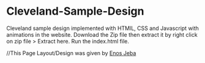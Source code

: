 # Cleveland-Sample-Design
Cleveland sample design implemented with HTMlL, CSS and Javascript with animations in the website.
Download the Zip file then extract it by right click on zip file > Extract here.
Run the index.html file.

//This Page Layout/Design was given by [Enos Jeba](https://www.behance.net/enosjeba)
